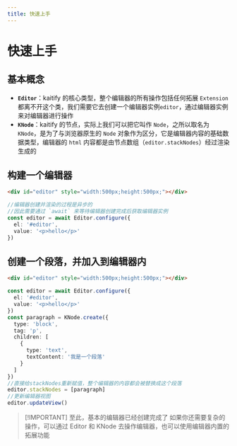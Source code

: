 ```yaml
---
title: 快速上手
---
```


# 快速上手

## 基本概念

- <b>`Editor`</b>：kaitify 的核心类型，整个编辑器的所有操作包括任何拓展 `Extension` 都离不开这个类，我们需要它去创建一个编辑器实例`editor`，通过编辑器实例来对编辑器进行操作
- <b>`KNode`</b>：kaitify 的节点，实际上我们可以把它叫作 `Node`，之所以取名为 `KNode`，是为了与浏览器原生的 `Node` 对象作为区分，它是编辑器内容的基础数据类型，编辑器的 `html` 内容都是由节点数组（`editor.stackNodes`）经过渲染生成的

## 构建一个编辑器

```html
<div id="editor" style="width:500px;height:500px;"></div>
```

```ts
//编辑器创建并渲染的过程是异步的
//因此需要通过 `await` 来等待编辑器创建完成后获取编辑器实例
const editor = await Editor.configure({
  el: '#editor',
  value: '<p>hello</p>'
})
```

## 创建一个段落，并加入到编辑器内

```html
<div id="editor" style="width:500px;height:500px;"></div>
```

```ts
const editor = await Editor.configure({
  el: '#editor',
  value: '<p>hello</p>'
})
const paragraph = KNode.create({
  type: 'block',
  tag: 'p',
  children: [
    {
      type: 'text',
      textContent: '我是一个段落'
    }
  ]
})
//直接给stackNodes重新赋值，整个编辑器的内容都会被替换成这个段落
editor.stackNodes = [paragraph]
//更新编辑器视图
editor.updateView()
```

> [!IMPORTANT] 至此，基本的编辑器已经创建完成了
> 如果你还需要复杂的操作，可以通过 Editor 和 KNode 去操作编辑器，也可以使用编辑器内置的拓展功能
